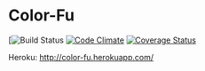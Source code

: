 # Color-Fu

[![Build Status](https://codeship.com/projects/111f7120-2948-0136-930a-0efe8925988d/status?branch=master)
[![Code Climate](https://codeclimate.com/github/KWongEE/Color-Fu/badges/gpa.svg)](https://codeclimate.com/github/KWongEE/Color-Fu)
[![Coverage Status](https://coveralls.io/repos/github/KWongEE/Color-Fu/badge.svg?branch=master)](https://coveralls.io/github/KWongEE/Color-Fu?branch=master)


Heroku: http://color-fu.herokuapp.com/
